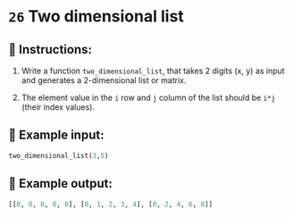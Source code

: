 # `26` Two dimensional list

## 📝 Instructions:

1. Write a function `two_dimensional_list`, that takes 2 digits (x, y) as input and generates a 2-dimensional list or matrix.

2. The element value in the `i` row and `j` column of the list should be `i*j` (their index values).

## 📎 Example input:

```py
two_dimensional_list(3,5)
```

## 📎 Example output:

```py
[[0, 0, 0, 0, 0], [0, 1, 2, 3, 4], [0, 2, 4, 6, 8]]
```

